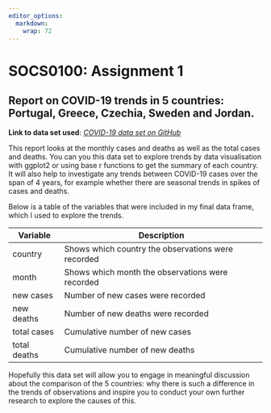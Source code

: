 ```yaml
---
editor_options: 
  markdown: 
    wrap: 72
---
```


# SOCS0100: Assignment 1

## Report on COVID-19 trends in 5 countries: Portugal, Greece, Czechia, Sweden and Jordan. 

**Link to data set used**: [*COVID-19 data set on
GitHub*](https://github.com/owid/covid-19-data/blob/master/public/data/cases_deaths/full_data.csv)

This report looks at the monthly cases and deaths as well as the total
cases and deaths. You can you this data set to explore trends by data
visualisation with ggplot2 or using base r functions to get the summary
of each country. It will also help to investigate any trends between
COVID-19 cases over the span of 4 years, for example whether there are
seasonal trends in spikes of cases and deaths.

Below is a table of the variables that were included in my final data
frame, which I used to explore the trends.

| Variable     | Description                                        |
|--------------|----------------------------------------------------|
| country      | Shows which country the observations were recorded |
| month        | Shows which month the observations were recorded   |
| new cases    | Number of new cases were recorded                  |
| new deaths   | Number of new deaths were recorded                 |
| total cases  | Cumulative number of new cases                     |
| total deaths | Cumulative number of new deaths                    |

Hopefully this data set will allow you to engage in meaningful
discussion about the comparison of the 5 countries: why there is such a
difference in the trends of observations and inspire you to conduct your
own further research to explore the causes of this.
